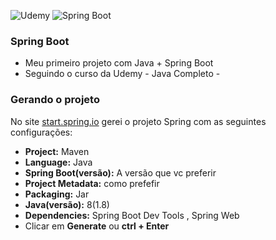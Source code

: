 ![Udemy](https://img.shields.io/badge/Udemy-EC5252?style=for-the-badge&logo=Udemy&logoColor=white) ![Spring Boot](https://img.shields.io/badge/Spring_Boot-F2F4F9?style=for-the-badge&logo=spring-boot
)
### Spring Boot 

* Meu primeiro projeto com Java + Spring Boot
* Seguindo o curso da Udemy - Java Completo - 
  
### Gerando o projeto

No site [start.spring.io](https://start.spring.io/) gerei o projeto Spring com as seguintes configurações:
* **Project:** Maven
* **Language:** Java
* **Spring Boot(versão):** A versão que vc preferir
* **Project Metadata:** como prefefir
* **Packaging:** Jar
* **Java(versão):** 8(1.8)
* **Dependencies:** Spring Boot Dev Tools , Spring Web
* Clicar em **Generate** ou **ctrl + Enter**
